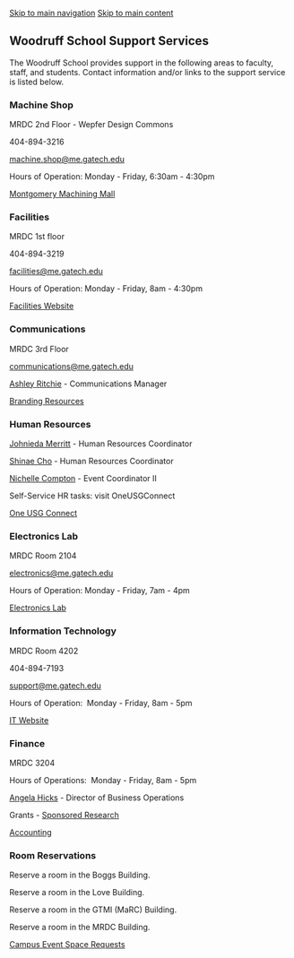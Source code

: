 [Skip to main navigation](https://me.gatech.edu/support-services#main-navigation) [Skip to main content](https://me.gatech.edu/support-services#main-content)

## Woodruff School Support Services

The Woodruff School provides support in the following areas to faculty, staff, and students. Contact information and/or links to the support service is listed below.

### Machine Shop

MRDC 2nd Floor - Wepfer Design Commons

404-894-3216

[machine.shop@me.gatech.edu](mailto:machine.shop@me.gatech.edu)

Hours of Operation: Monday - Friday, 6:30am - 4:30pm

[Montgomery Machining Mall](https://me.gatech.edu/montgomery-machining-mall)

### Facilities

MRDC 1st floor

404-894-3219

[facilities@me.gatech.edu](mailto:facilities@me.gatech.edu)

Hours of Operation: Monday - Friday, 8am - 4:30pm

[Facilities Website](https://me.gatech.edu/facilities-1)

### Communications

MRDC 3rd Floor

[communications@me.gatech.edu](mailto:communications@me.gatech.edu)

[Ashley Ritchie](https://www.me.gatech.edu/staff/ritchie) - Communications Manager

[Branding Resources](https://me.gatech.edu/branding-resources)

### Human Resources

[Johnieda Merritt](https://me.gatech.edu/staff/merritt) \- Human Resources Coordinator

[Shinae Cho](https://me.gatech.edu/staff/cho) \- Human Resources Coordinator

[Nichelle Compton](https://me.gatech.edu/staff/compton) \- Event Coordinator II

Self-Service HR tasks: visit OneUSGConnect

[One USG Connect](https://oneusgconnect.usg.edu/)

### Electronics Lab

MRDC Room 2104

[electronics@me.gatech.edu](mailto:electronics@me.gatech.edu)

Hours of Operation: Monday - Friday, 7am - 4pm

[Electronics Lab](https://me.gatech.edu/electronics-lab)

### Information Technology

MRDC Room 4202

404-894-7193

[support@me.gatech.edu](mailto:support@me.gatech.edu)

Hours of Operation:  Monday - Friday, 8am - 5pm

[IT Website](https://me.gatech.edu/it-support)

### Finance

MRDC 3204

Hours of Operations:  Monday - Friday, 8am - 5pm

[Angela Hicks](https://me.gatech.edu/staff/hicks) \- Director of Business Operations

Grants - [Sponsored Research](https://me.gatech.edu/me-sponsored-research)

[Accounting](https://me.gatech.edu/me-accounting)

### Room Reservations

Reserve a room in the Boggs Building.

Reserve a room in the Love Building.

Reserve a room in the GTMI (MaRC) Building.

Reserve a room in the MRDC Building.

[Campus Event Space Requests](https://git.emscloudservice.com/web/)